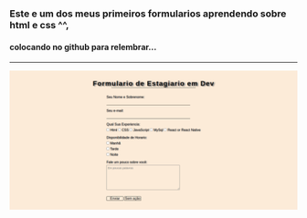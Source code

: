 ### Este e um dos meus primeiros formularios aprendendo sobre html e css ^^,

#### colocando no github para relembrar...
<hr>

<img src='./img/1.png'>
